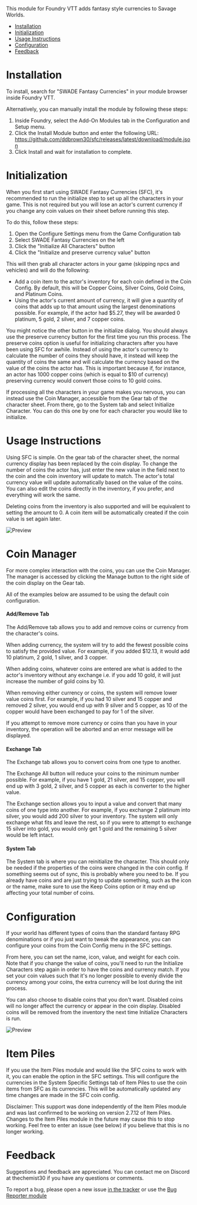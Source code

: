 
This module for Foundry VTT adds fantasy style currencies to Savage Worlds.

- [Installation](#installation)
- [Initialization](#initialization)
- [Usage Instructions](#usage-instructions)
- [Configuration](#configuration)
- [Feedback](#feedback)


# Installation

To install, search for "SWADE Fantasy Currencies" in your module browser inside Foundry VTT.

Alternatively, you can manually install the module by following these steps:

1.  Inside Foundry, select the Add-On Modules tab in the Configuration and Setup menu.
2.  Click the Install Module button and enter the following URL: https://github.com/ddbrown30/sfc/releases/latest/download/module.json
3.  Click Install and wait for installation to complete.

# Initialization

When you first start using SWADE Fantasy Currencies (SFC), it's recommended to run the initialize step to set up all the characters in your game. This is not required but you will lose an actor's current currency if you change any coin values on their sheet before running this step.

To do this, follow these steps:
1. Open the Configure Settings menu from the Game Configuration tab
2. Select SWADE Fantasy Currencies on the left
3. Click the "Initialize All Characters" button
4. Click the "Initialize and preserve currency value" button

This will then grab all character actors in your game (skipping npcs and vehicles) and will do the following:
- Add a coin item to the actor's inventory for each coin defined in the Coin Config. By default, this will be Copper Coins, Silver Coins, Gold Coins, and Platinum Coins.
- Using the actor's current amount of currency, it will give a quantity of coins that adds up to that amount using the largest denominations possible. For example, if the actor had $5.27, they will be awarded 0 platinum, 5 gold, 2 silver, and 7 copper coins.

You might notice the other button in the initialize dialog. You should always use the preserve currency button for the first time you run this process. The preserve coins option is useful for initializing characters after you have been using SFC for awhile. Instead of using the actor's currency to calculate the number of coins they should have, it instead will keep the quantity of coins the same and will calculate the currency based on the value of the coins the actor has. This is important because if, for instance, an actor has 1000 copper coins (which is equal to $10 of currency) preserving currency would convert those coins to 10 gold coins.

If processing all the characters in your game makes you nervous, you can instead use the Coin Manager, accessible from the Gear tab of the character sheet. From there, go to the System tab and select Initialize Character. You can do this one by one for each character you would like to initialize.

# Usage Instructions

Using SFC is simple. On the gear tab of the character sheet, the normal currency display has been replaced by the coin display. To change the number of coins the actor has, just enter the new value in the field next to the coin and the coin inventory will update to match. The actor's total currency value will update automatically based on the value of the coins. You can also edit the coins directly in the inventory, if you prefer, and everything will work the same.

Deleting coins from the inventory is also supported and will be equivalent to setting the amount to 0. A coin item will be automatically created if the coin value is set again later.

![Preview](./sheet_view.jpg?raw=true)

# Coin Manager

For more complex interaction with the coins, you can use the Coin Manager. The manager is accessed by clicking the Manage button to the right side of the coin display on the Gear tab.

All of the examples below are assumed to be using the default coin configuration.

#### Add/Remove Tab
The Add/Remove tab allows you to add and remove coins or currency from the character's coins.

When adding currency, the system will try to add the fewest possible coins to satisfy the provided value. For example, if you added $12.13, it would add 10 platinum, 2 gold, 1 silver, and 3 copper.

When adding coins, whatever coins are entered are what is added to the actor's inventory without any exchange i.e. if you add 10 gold, it will just increase the number of gold coins by 10.

When removing either currency or coins, the system will remove lower value coins first. For example, if you had 10 silver and 15 copper and removed 2 silver, you would end up with 9 silver and 5 copper, as 10 of the copper would have been exchanged to pay for 1 of the silver.

If you attempt to remove more currency or coins than you have in your inventory, the operation will be aborted and an error message will be displayed.

#### Exchange Tab
The Exchange tab allows you to convert coins from one type to another.

The Exchange All button will reduce your coins to the minimum number possible. For example, if you have 1 gold, 21 silver, and 15 copper, you will end up with 3 gold, 2 silver, and 5 copper as each is converter to the higher value.

The Exchange section allows you to input a value and convert that many coins of one type into another. For example, if you exchange 2 platinum into silver, you would add 200 silver to your inventory. The system will only exchange what fits and leave the rest, so if you were to attempt to exchange 15 silver into gold, you would only get 1 gold and the remaining 5 silver would be left intact.

#### System Tab
The System tab is where you can reinitialize the character. This should only be needed if the properties of the coins were changed in the coin config. If something seems out of sync, this is probably where you need to be.
If you already have coins and are just trying to update something, such as the icon or the name, make sure to use the Keep Coins option or it may end up affecting your total number of coins.

# Configuration

If your world has different types of coins than the standard fantasy RPG denominations or if you just want to tweak the appearance, you can configure your coins from the Coin Config menu in the SFC settings.

From here, you can set the name, icon, value, and weight for each coin. Note that if you change the value of coins, you'll need to run the Initialize Characters step again in order to have the coins and currency match. If you set your coin values such that it's no longer possible to evenly divide the currency among your coins, the extra currency will be lost during the init process.

You can also choose to disable coins that you don't want. Disabled coins will no longer affect the currency or appear in the coin display. Disabled coins will be removed from the inventory the next time Initialize Characters is run.

![Preview](./coin_config.jpg?raw=true)


# Item Piles

If you use the Item Piles module and would like the SFC coins to work with it, you can enable the option in the SFC settings. This will configure the currencies in the System Specific Settings tab of Item Piles to use the coin items from SFC as its currencies. This will be automatically updated any time changes are made in the SFC coin config.

Disclaimer: This support was done independently of the Item Piles module and was last confirmed to be working on version 2.7.12 of Item Piles. Changes to the Item Piles module in the future may cause this to stop working. Feel free to enter an issue (see below) if you believe that this is no longer working.

# Feedback

Suggestions and feedback are appreciated. You can contact me on Discord at thechemist30 if you have any questions or comments.

To report a bug, please open a new issue [in the tracker](https://github.com/ddbrown30/sfc/issues) or use the [Bug Reporter module](https://www.foundryvtt-hub.com/package/bug-reporter/)
